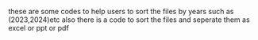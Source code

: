 these are some codes to help users to sort the files by years such as (2023,2024)etc 
also there is a code to sort the files and seperate them as excel or ppt or pdf 
